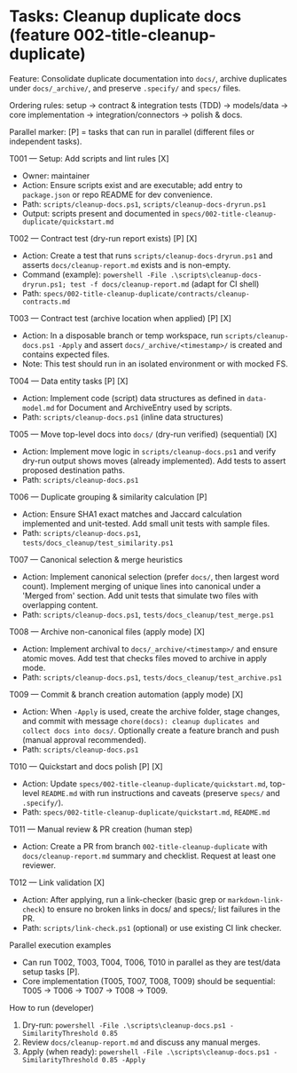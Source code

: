 # Tasks: Cleanup duplicate docs (feature 002-title-cleanup-duplicate)

Feature: Consolidate duplicate documentation into `docs/`, archive duplicates under `docs/_archive/`, and preserve `.specify/` and `specs/` files.

Ordering rules: setup → contract & integration tests (TDD) → models/data → core implementation → integration/connectors → polish & docs.

Parallel marker: [P] = tasks that can run in parallel (different files or independent tasks).

T001 — Setup: Add scripts and lint rules [X]
- Owner: maintainer
- Action: Ensure scripts exist and are executable; add entry to `package.json` or repo README for dev convenience.
- Path: `scripts/cleanup-docs.ps1`, `scripts/cleanup-docs-dryrun.ps1`
- Output: scripts present and documented in `specs/002-title-cleanup-duplicate/quickstart.md`

T002 — Contract test (dry-run report exists) [P] [X]
- Action: Create a test that runs `scripts/cleanup-docs-dryrun.ps1` and asserts `docs/cleanup-report.md` exists and is non-empty.
- Command (example): `powershell -File .\scripts\cleanup-docs-dryrun.ps1; test -f docs/cleanup-report.md` (adapt for CI shell)
- Path: `specs/002-title-cleanup-duplicate/contracts/cleanup-contracts.md`

T003 — Contract test (archive location when applied) [P] [X]
- Action: In a disposable branch or temp workspace, run `scripts/cleanup-docs.ps1 -Apply` and assert `docs/_archive/<timestamp>/` is created and contains expected files.
- Note: This test should run in an isolated environment or with mocked FS.

T004 — Data entity tasks [P] [X]
- Action: Implement code (script) data structures as defined in `data-model.md` for Document and ArchiveEntry used by scripts.
- Path: `scripts/cleanup-docs.ps1` (inline data structures)

T005 — Move top-level docs into `docs/` (dry-run verified) (sequential) [X]
- Action: Implement move logic in `scripts/cleanup-docs.ps1` and verify dry-run output shows moves (already implemented). Add tests to assert proposed destination paths.
- Path: `scripts/cleanup-docs.ps1`

T006 — Duplicate grouping & similarity calculation [P]
- Action: Ensure SHA1 exact matches and Jaccard calculation implemented and unit-tested. Add small unit tests with sample files.
- Path: `scripts/cleanup-docs.ps1`, `tests/docs_cleanup/test_similarity.ps1`

T007 — Canonical selection & merge heuristics
- Action: Implement canonical selection (prefer `docs/`, then largest word count). Implement merging of unique lines into canonical under a 'Merged from' section. Add unit tests that simulate two files with overlapping content.
- Path: `scripts/cleanup-docs.ps1`, `tests/docs_cleanup/test_merge.ps1`

T008 — Archive non-canonical files (apply mode) [X]
- Action: Implement archival to `docs/_archive/<timestamp>/` and ensure atomic moves. Add test that checks files moved to archive in apply mode.
- Path: `scripts/cleanup-docs.ps1`, `tests/docs_cleanup/test_archive.ps1`

T009 — Commit & branch creation automation (apply mode) [X]
- Action: When `-Apply` is used, create the archive folder, stage changes, and commit with message `chore(docs): cleanup duplicates and collect docs into docs/`. Optionally create a feature branch and push (manual approval recommended).
- Path: `scripts/cleanup-docs.ps1`

T010 — Quickstart and docs polish [P] [X]
- Action: Update `specs/002-title-cleanup-duplicate/quickstart.md`, top-level `README.md` with run instructions and caveats (preserve `specs/` and `.specify/`).
- Path: `specs/002-title-cleanup-duplicate/quickstart.md`, `README.md`

T011 — Manual review & PR creation (human step)
- Action: Create a PR from branch `002-title-cleanup-duplicate` with `docs/cleanup-report.md` summary and checklist. Request at least one reviewer.

T012 — Link validation [X]
- Action: After applying, run a link-checker (basic grep or `markdown-link-check`) to ensure no broken links in docs/ and specs/; list failures in the PR.
- Path: `scripts/link-check.ps1` (optional) or use existing CI link checker.

Parallel execution examples
- Can run T002, T003, T004, T006, T010 in parallel as they are test/data setup tasks [P].
- Core implementation (T005, T007, T008, T009) should be sequential: T005 → T006 → T007 → T008 → T009.

How to run (developer)
1. Dry-run: `powershell -File .\scripts\cleanup-docs.ps1 -SimilarityThreshold 0.85`
2. Review `docs/cleanup-report.md` and discuss any manual merges.
3. Apply (when ready): `powershell -File .\scripts\cleanup-docs.ps1 -SimilarityThreshold 0.85 -Apply`
